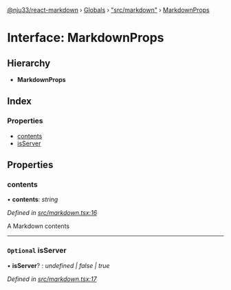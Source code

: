 [@nju33/react-markdown](../README.md) › [Globals](../globals.md) › ["src/markdown"](../modules/_src_markdown_.md) › [MarkdownProps](_src_markdown_.markdownprops.md)

# Interface: MarkdownProps

## Hierarchy

* **MarkdownProps**

## Index

### Properties

* [contents](_src_markdown_.markdownprops.md#contents)
* [isServer](_src_markdown_.markdownprops.md#optional-isserver)

## Properties

###  contents

• **contents**: *string*

*Defined in [src/markdown.tsx:16](https://github.com/nju33/react-markdown/blob/7fe748e/src/markdown.tsx#L16)*

A Markdown contents

___

### `Optional` isServer

• **isServer**? : *undefined | false | true*

*Defined in [src/markdown.tsx:17](https://github.com/nju33/react-markdown/blob/7fe748e/src/markdown.tsx#L17)*
